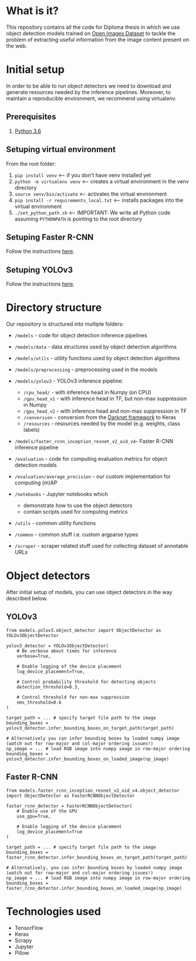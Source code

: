# What is it?

This repository contains all the code for Diploma thesis in which we use object detection models trained on [Open Images Dataset](https://storage.googleapis.com/openimages/web/index.html) to tackle the problem of extracting useful information from the image content present on the web.

# Initial setup
In order to be able to run object detectors we need to download and generate resources needed by the inference pipelines. Moreover, to maintain a reproducible environment, we recommend using virtualenv.

## Prerequisites

1. [Python 3.6](https://www.python.org/downloads/)


## Setuping virtual environment

From the root folder:
1. `pip install venv`  <-- if you don't have venv installed yet
2. `python -m virtualenv venv` <-- creates a virtual environment in the venv directory
3. `source venv/bin/activate` <-- activates the virtual environment
4. `pip install -r requirements_local.txt` <-- installs packages into the virtual environment
5. `./set_python_path.sh` <-- IMPORTANT: We write all Python code assuming `PYTHONPATH` is pointing to the root directory

## Setuping Faster R-CNN

Follow the instructions [here](https://github.com/martinGalajdaSchool/object-detection/tree/master/models/faster_rcnn_inception_resnet_v2_oid_v4).

## Setuping YOLOv3

Follow the instructions [here](https://github.com/martinGalajdaSchool/object-detection/tree/master/models/yolov3/README.md).


# Directory structure

Our repository is structured into multiple folders:

- `/models` - code for object detection inference pipelines
- `/models/data`  - data structures used by object detection algorithms
- `/models/utils` - utility functions used by object detection algorithms
- `/models/preprocessing` - preprocessing used in the models
- `/models/yolov3` - YOLOv3 inference pipeline:
  - `/cpu_head/` - with inference head in Numpy (on CPU)
  - `/gpu_head_v1` - with inference head in TF, but non-max suppression in Numpy
  - `/gpu_head_v2` - with inference head and non-max suppression in TF
  - `/conversion` - conversion from the [Darknet framework](https://github.com/pjreddie/darknet) to Keras
  - `/resources` - resources needed by the model (e.g. weights, class labels)

- `/models/faster_rcnn_inception_resnet_v2_oid_v4`- Faster R-CNN inference pipeline
- `/evaluation` - code for computing evaluation metrics for object detection models
- `/evaluation/average_precision` - our custom implementation for computing (m)AP 
- `/notebooks` - Jupyter notebooks which
  - demonstrate how to use the object detectors
  - contain scripts used for computing metrics
- `/utils` - common utility functions
- `/common` - common stuff i.e. custom argparse types
- `/scraper` - scraper related stuff used for collecting dataset of annotable URLs

# Object detectors

After initial setup of models, you can use object detectors in the way described below.


## YOLOv3

```
from models.yolov3.object_detector import ObjectDetector as YOLOv3ObjectDetector

yolov3_detector = YOLOv3ObjectDetector(
    # Be verbose about times for inference
    verbose=True,

    # Enable logging of the device placement
    log_device_placement=True,

    # Control probability threshold for detecting objects
    detection_threshold=0.3,

    # Control threshold for non-max suppression
    nms_threshold=0.6
)

target_path = ... # specify target file path to the image
bounding_boxes = yolov3_detector.infer_bounding_boxes_on_target_path(target_path)

# Alternatively you can infer bounding boxes by loaded numpy image (watch out for row-major and col-major ordering issues!)
np_image = ... # load RGB image into numpy image in row-major ordering
bounding_boxes = yolov3_detector.infer_bounding_boxes_on_loaded_image(np_image)

```

## Faster R-CNN
```
from models.faster_rcnn_inception_resnet_v2_oid_v4.object_detector import ObjectDetector as FasterRCNNObjectDetector

faster_rcnn_detector = FasterRCNNObjectDetector(
    # Enable use of the GPU
    use_gpu=True,

    # Enable logging of the device placement
    log_device_placement=True
)

target_path = ... # specify target file path to the image
bounding_boxes = faster_rcnn_detector.infer_bounding_boxes_on_target_path(target_path)

# Alternatively, you can infer bounding boxes by loaded numpy image (watch out for row-major and col-major ordering issues!)
np_image = ... # load RGB image into numpy image in row-major ordering
bounding_boxes = faster_rcnn_detector.infer_bounding_boxes_on_loaded_image(np_image)

```


# Technologies used
- TensorFlow
- Keras
- Scrapy
- Jupyter
- Pillow
